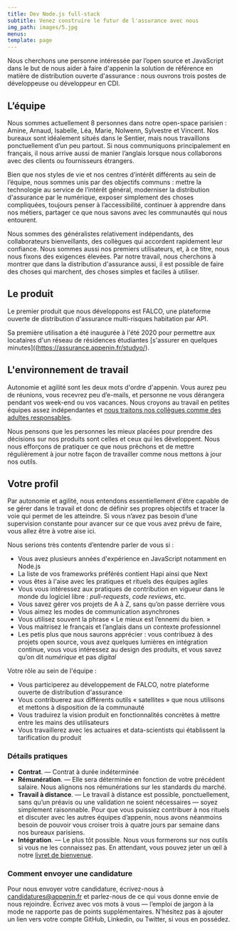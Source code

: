 ```yaml
---
title: Dev Node.js full-stack
subtitle: Venez construire le futur de l'assurance avec nous
img_path: images/5.jpg
menus:
template: page
---
```


Nous cherchons une personne intéressée par l’open source et JavaScript dans le but 
de nous aider à faire d'appenin la solution de référence en matière de distribution 
ouverte d'assurance : nous ouvrons trois postes de développeuse ou développeur en CDI.

## L’équipe

Nous sommes actuellement 8 personnes dans notre open-space parisien : Amine, Arnaud, Isabelle, 
Léa, Marie, Nolwenn, Sylvestre et Vincent. Nos bureaux sont idéalement situés dans le Sentier, 
mais nous travaillons ponctuellement d’un peu partout. Si nous communiquons principalement en 
français, il nous arrive aussi de manier l’anglais lorsque nous collaborons avec des clients ou 
fournisseurs étrangers.

Bien que nos styles de vie et nos centres d’intérêt différents au sein 
de l’équipe, nous sommes unis par des objectifs communs : mettre la technologie au service 
de l’intérêt général, moderniser la distribution d'assurance par le numérique, exposer 
simplement des choses compliquées, toujours penser à l’accessibilité, continuer à apprendre 
dans nos métiers, partager ce que nous savons avec les communautés qui nous entourent.

Nous sommes des généralistes relativement indépendants, des collaborateurs bienveillants, 
des collègues qui accordent rapidement leur confiance. Nous sommes aussi nos premiers 
utilisateurs, et, à ce titre, nous nous fixons des exigences élevées. Par notre travail, 
nous cherchons à montrer que dans la distribution d'assurance aussi, il est possible de 
faire des choses qui marchent, des choses simples et faciles à utiliser.

## Le produit

Le premier produit que nous développons est FALCO, une plateforme ouverte de distribution 
d'assurance multi-risques habitation par API. 

Sa première utilisation a été inaugurée à l'été 2020 pour permettre aux locataires 
d'un réseau de résidences étudiantes [s'assurer en quelques minutes]((https://assurance.appenin.fr/studyo/).


## L'environnement de travail

Autonomie et agilité sont les deux mots d'ordre d'appenin. Vous aurez peu de réunions, 
vous recevrez peu d’e-mails, et personne ne vous dérangera pendant vos week-end ou vos 
vacances. Nous croyons au travail en petites équipes assez indépendantes et 
[nous traitons nos collègues comme des adultes responsables](https://appenin.github.io/appenin/charte.html).

Nous pensons que les personnes les mieux placées pour prendre des décisions sur nos produits 
sont celles et ceux qui les développent. Nous nous efforçons de pratiquer ce que nous prêchons 
et de mettre régulièrement à jour notre façon de travailler comme nous mettons à jour nos outils.

## Votre profil

Par autonomie et agilité, nous entendons essentiellement d'être capable de se gérer dans le travail 
et donc de définir ses propres objectifs et tracer la voie qui permet de les atteindre. Si vous 
n’avez pas besoin d’une supervision constante pour avancer sur ce que vous avez prévu de faire, 
vous allez être à votre aise ici.

Nous serions très contents d’entendre parler de vous si :

* Vous avez plusieurs années d'expérience en JavaScript notamment en Node.js
* La liste de vos frameworks préférés contient Hapi ainsi que Next
* vous êtes à l'aise avec les pratiques et rituels des équipes agiles
* Vous vous intéressez aux pratiques de contribution en vigueur dans le monde du logiciel 
libre : *pull-requests*, *code reviews*, etc.
* Vous savez gérer vos projets de A à Z, sans qu’on passe derrière vous
* Vous aimez les modes de communication asynchrones
* Vous utilisez souvent la phrase « Le mieux est l’ennemi du bien. »
* Vous maitrisez le français et l’anglais dans un contexte professionnel
* Les petis plus que nous saurons apprécier : vous contribuez à des projets open source,
vous avez quelques lumières en intégration continue, vous vous intéressez au design des produits,
et vous savez qu’on dit *numérique* et pas *digital*

Votre rôle au sein de l'équipe :
* Vous participerez au développement de FALCO, notre plateforme ouverte de distribution 
d'assurance
* Vous contribuerez aux différents outils « satellites » que nous utilisons et mettons à disposition de la communauté
* Vous traduirez la vision produit en fonctionnalités concrètes à mettre entre les mains des utilisateurs
* Vous travaillerez avec les actuaires et data-scientists qui établissent la tarification du produit


### Détails pratiques

* **Contrat**. — Contrat à durée indéterminée
* **Rémunération**. — Elle sera déterminée en fonction de votre précédent salaire. Nous alignons nos rémunérations sur 
les standards du marché.
* **Travail à distance**. — Le travail à distance est possible, ponctuellement, sans qu’un préavis ou 
une validation ne soient nécessaires — soyez simplement raisonnable. Pour que vous puissiez contribuer 
à nos rituels et discuter avec les autres équipes d’appenin, nous avons néanmoins besoin de pouvoir 
vous croiser trois à quatre jours par semaine dans nos bureaux parisiens.
* **Intégration**. — Le plus tôt possible. Nous vous formerons sur nos outils si vous ne les 
connaissez pas. En attendant, vous pouvez jeter un œil à notre [livret de bienvenue](https://appenin.github.io/appenin/).


### Comment envoyer une candidature

Pour nous envoyer votre candidature, écrivez-nous à candidatures@appenin.fr et parlez-nous de ce qui 
vous donne envie de nous rejoindre. Écrivez avec vos mots à vous — l’emploi de jargon à la mode ne 
rapporte pas de points supplémentaires. N'hésitez pas à ajouter un lien vers votre compte GitHub, 
Linkedin, ou Twitter, si vous en possédez.
